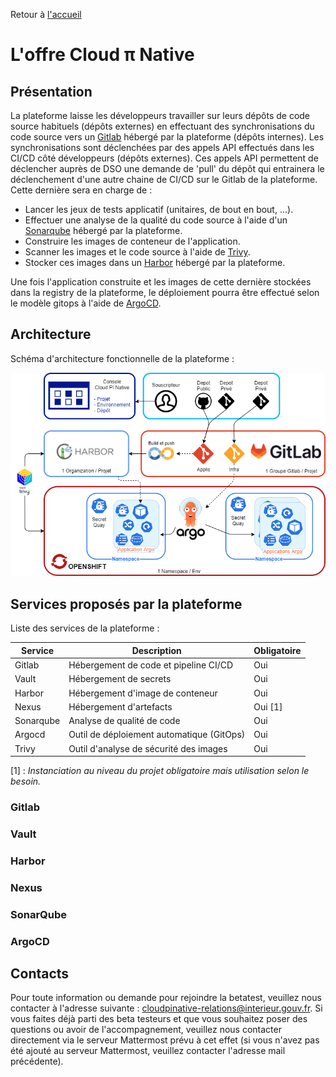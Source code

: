 Retour à [l'accueil](README.md)

# L'offre Cloud π Native

## Présentation

La plateforme laisse les développeurs travailler sur leurs dépôts de code source habituels (dépôts externes) en effectuant des synchronisations du code source vers un [Gitlab](https://about.gitlab.com/) hébergé par la plateforme (dépôts internes).
Les synchronisations sont déclenchées par des appels API effectués dans les CI/CD côté développeurs (dépôts externes).
Ces appels API permettent de déclencher auprès de DSO une demande de 'pull' du dépôt qui entrainera le déclenchement d'une autre chaine de CI/CD sur le Gitlab de la plateforme. Cette dernière sera en charge de :

- Lancer les jeux de tests applicatif (unitaires, de bout en bout, ...).
- Effectuer une analyse de la qualité du code source à l'aide d'un [Sonarqube](https://www.sonarqube.org/) hébergé par la plateforme.
- Construire les images de conteneur de l'application.
- Scanner les images et le code source à l'aide de [Trivy](https://aquasecurity.github.io/trivy).
- Stocker ces images dans un [Harbor](https://goharbor.io/) hébergé par la plateforme.

Une fois l'application construite et les images de cette dernière stockées dans la registry de la plateforme, le déploiement pourra être effectué selon le modèle gitops à l'aide de [ArgoCD](https://argo-cd.readthedocs.io/en/stable/).

## Architecture

Schéma d'architecture fonctionnelle de la plateforme :

![archi](/img/architecture.png)

## Services proposés par la plateforme

Liste des services de la plateforme :

| Service   | Description                               | Obligatoire |
| --------- | ----------------------------------------- | ----------- |
| Gitlab    | Hébergement de code et pipeline CI/CD     | Oui         |
| Vault     | Hébergement de secrets                    | Oui         |
| Harbor    | Hébergement d'image de conteneur          | Oui         |
| Nexus     | Hébergement d'artefacts                   | Oui [1]     |
| Sonarqube | Analyse de qualité de code                | Oui         |
| Argocd    | Outil de déploiement automatique (GitOps) | Oui         |
| Trivy     | Outil d'analyse de sécurité des images    | Oui         |

[1] : *Instanciation au niveau du projet obligatoire mais utilisation selon le besoin.*

### Gitlab

### Vault

### Harbor

### Nexus

### SonarQube

### ArgoCD

## Contacts

Pour toute information ou demande pour rejoindre la betatest, veuillez nous contacter à l'adresse suivante : <cloudpinative-relations@interieur.gouv.fr>.
Si vous faites déjà parti des beta testeurs et que vous souhaitez poser des questions ou avoir de l'accompagnement, veuillez nous contacter directement via le serveur Mattermost prévu à cet effet (si vous n'avez pas été ajouté au serveur Mattermost, veuillez contacter l'adresse mail précédente).
